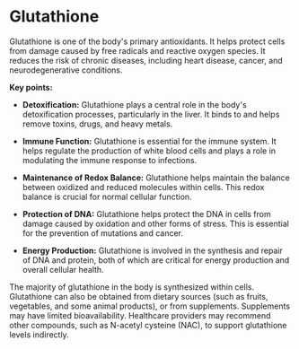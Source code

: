 # Glutathione

Glutathione is one of the body's primary antioxidants. It helps protect cells from damage caused by free radicals and reactive oxygen species. It reduces the risk of chronic diseases, including heart disease, cancer, and neurodegenerative conditions.

**Key points:**

* **Detoxification:** Glutathione plays a central role in the body's detoxification processes, particularly in the liver. It binds to and helps remove toxins, drugs, and heavy metals.

* **Immune Function:** Glutathione is essential for the immune system. It helps regulate the production of white blood cells and plays a role in modulating the immune response to infections.

* **Maintenance of Redox Balance:** Glutathione helps maintain the balance between oxidized and reduced molecules within cells. This redox balance is crucial for normal cellular function.

* **Protection of DNA:** Glutathione helps protect the DNA in cells from damage caused by oxidation and other forms of stress. This is essential for the prevention of mutations and cancer.

* **Energy Production:** Glutathione is involved in the synthesis and repair of DNA and protein, both of which are critical for energy production and overall cellular health.

The majority of glutathione in the body is synthesized within cells. Glutathione can also be obtained from dietary sources (such as fruits, vegetables, and some animal products), or from supplements. Supplements may have limited bioavailability. Healthcare providers may recommend other compounds, such as N-acetyl cysteine (NAC), to support glutathione levels indirectly.
